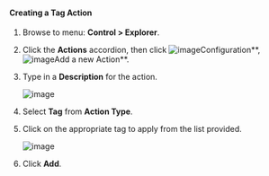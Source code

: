 #### Creating a Tag Action

1. Browse to menu: **Control > Explorer**.

2. Click the **Actions** accordion, then click ![image](../images/1847.png**)Configuration**, ![image](../images/1862.png**)Add a new Action**.

3. Type in a **Description** for the action.

    ![image](../images/1928.png)

4. Select **Tag** from **Action Type**.

5. Click on the appropriate tag to apply from the list provided.

    ![image](../images/1927.png)

6. Click **Add**.
